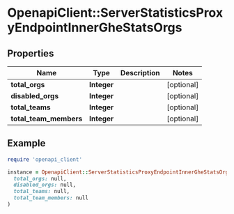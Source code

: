 # OpenapiClient::ServerStatisticsProxyEndpointInnerGheStatsOrgs

## Properties

| Name | Type | Description | Notes |
| ---- | ---- | ----------- | ----- |
| **total_orgs** | **Integer** |  | [optional] |
| **disabled_orgs** | **Integer** |  | [optional] |
| **total_teams** | **Integer** |  | [optional] |
| **total_team_members** | **Integer** |  | [optional] |

## Example

```ruby
require 'openapi_client'

instance = OpenapiClient::ServerStatisticsProxyEndpointInnerGheStatsOrgs.new(
  total_orgs: null,
  disabled_orgs: null,
  total_teams: null,
  total_team_members: null
)
```

